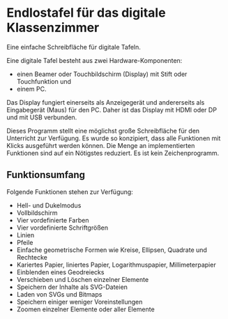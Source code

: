 # Endlostafel für das digitale Klassenzimmer
Eine einfache Schreibfläche für digitale Tafeln.

Eine digitale Tafel besteht aus zwei Hardware-Komponenten:
* einen Beamer oder Touchbildschirm (Display) mit Stift oder Touchfunktion und
* einem PC.

Das Display fungiert einerseits als Anzeigegerät und andererseits als Eingabegerät (Maus) für den PC.
Daher ist das Display mit HDMI oder DP und mit USB verbunden.

Dieses Programm stellt eine möglichst große Schreibfläche für den Unterricht zur Verfügung.
Es wurde so konzipiert, dass alle Funktionen mit Klicks ausgeführt werden können.
Die Menge an implementierten Funktionen sind auf ein Nötigstes reduziert.
Es ist kein Zeichenprogramm.

## Funktionsumfang
Folgende Funktionen stehen zur Verfügung:

* Hell- und Dukelmodus
* Vollbildschirm
* Vier vordefinierte Farben
* Vier vordefinierte Schriftgrößen
* Linien
* Pfeile
* Einfache geometrische Formen wie Kreise, Ellipsen, Quadrate und Rechtecke
* Kariertes Papier, liniertes Papier, Logarithmuspapier, Millimeterpapier
* Einblenden eines Geodreiecks
* Verschieben und Löschen einzelner Elemente
* Speichern der Inhalte als SVG-Dateien
* Laden von SVGs und Bitmaps
* Speichern einiger weniger Voreinstellungen
* Zoomen einzelner Elemente oder aller Elemente

